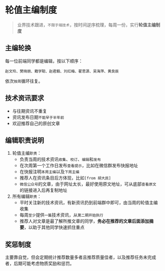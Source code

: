 # 轮值主编制度

> 业界技术跟进，`不限于端技术`，按时间逆序梳理，每周一份，实行**轮值主编制度**


## 主编轮换

每一位前端同学都是编辑，按以下顺序：

`赵文玲、樊晓朋、籍学聪、赵君毅、刘红梅、翟思源、吴海萍、黄良辰`

依次`按周`循环往复。



## 技术资讯要求

* 与往期资讯不重复
* 资讯发布日期`不能早于半年前`
* 欢迎推荐自己的原创文章



## 编辑职责说明

1. 轮值主编`职责`： 
    * 负责当周的技术资讯`收集`、`校订`、`编辑`和`发布`
    * 在次周第一个工作日发布`查看提示`，比如在微信群发布快报地址
    * 在快报注明`本周主编`以及`下周主编`
    * 推荐人在资讯条目后方体现，比如`[from 胡大民]`
    * `微信公众号`的文章，由于网址太长，最好使用原文地址，可从底部`查看原文`的链接进入后再复制地址
2. 所有编辑`职责`：
    * 平时关注新的技术资讯，有新资讯扔到前端群中即可，由当周的轮值主编收集
    * 每周`至少`提供`一篇`技术资讯，从`第二期开始执行`
    * 推荐人对文章是最了解所推文章的同学，**务必在推荐的文章后面添加摘要**，以助于其他同学快速抓住重点



## 奖惩制度

主要靠自觉，但会定期统计推荐数量多者且推荐质量佳者，以及推荐任务未完成者，后期可能考虑物质奖励和惩罚。



